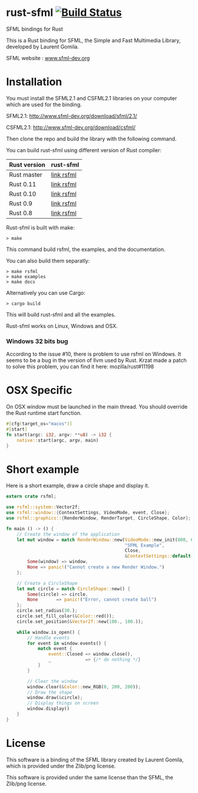 rust-sfml [![Build Status](https://api.travis-ci.org/jeremyletang/rust-sfml.png?branch=master)](https://travis-ci.org/jeremyletang/rust-sfml)
=========


SFML bindings for Rust

This is a Rust binding for SFML, the Simple and Fast Multimedia Library, developed by Laurent Gomila.

SFML website : www.sfml-dev.org

Installation
============

You must install the SFML2.1 and CSFML2.1 libraries on your computer which are used for the binding.

SFML2.1: http://www.sfml-dev.org/download/sfml/2.1/

CSFML2.1: http://www.sfml-dev.org/download/csfml/

Then clone the repo and build the library with the following command.

You can build rust-sfml using different version of Rust compiler:

| Rust version | rust-sfml
|--------------|----------
| Rust master  | [link rsfml](https://github.com/JeremyLetang/rust-sfml/)
| Rust 0.11    | [link rsfml](https://github.com/JeremyLetang/rust-sfml/releases/tag/rust0.11)
| Rust 0.10    | [link rsfml](https://github.com/JeremyLetang/rust-sfml/releases/tag/rust0.10)
| Rust 0.9     | [link rsfml](https://github.com/JeremyLetang/rust-sfml/releases/tag/rust0.9)
| Rust 0.8     | [link rsfml](https://github.com/JeremyLetang/rust-sfml/releases/tag/rust0.8)


Rust-sfml is built with make:

```Shell
> make
```

This command build rsfml, the examples, and the documentation.

You can also build them separatly:

```Shell
> make rsfml
> make examples
> make docs
```

Alternatively you can use Cargo:
```Shell
> cargo build
```

This will build rust-sfml and all the examples.



Rust-sfml works on Linux, Windows and OSX.


### Windows 32 bits bug

According to the issue #10, there is problem to use rsfml on Windows.
It seems to be a bug in the version of llvm used by Rust. Krzat made a patch to solve this problem, you can find it here: mozilla/rust#11198

OSX Specific
============

On OSX window must be launched in the main thread. You should override the Rust runtime start function.

```Rust
#[cfg(target_os="macos")]
#[start]
fn start(argc: i32, argv: **u8) -> i32 {
    native::start(argc, argv, main)
}
```

Short example
=============

Here is a short example, draw a circle shape and display it.

```Rust
extern crate rsfml;

use rsfml::system::Vector2f;
use rsfml::window::{ContextSettings, VideoMode, event, Close};
use rsfml::graphics::{RenderWindow, RenderTarget, CircleShape, Color};

fn main () -> () {
    // Create the window of the application
    let mut window = match RenderWindow::new(VideoMode::new_init(800, 600, 32),
                                             "SFML Example",
                                             Close,
                                             &ContextSettings::default()) {
        Some(window) => window,
        None => panic!("Cannot create a new Render Window.")
    };

    // Create a CircleShape
    let mut circle = match CircleShape::new() {
        Some(circle) => circle,
        None       => panic!("Error, cannot create ball")
    };
    circle.set_radius(30.);
    circle.set_fill_color(&Color::red());
    circle.set_position(&Vector2f::new(100., 100.));

    while window.is_open() {
        // Handle events
        for event in window.events() {
            match event {
                event::Closed => window.close(),
                _             => {/* do nothing */}
            }
        }

        // Clear the window
        window.clear(&Color::new_RGB(0, 200, 200));
        // Draw the shape
        window.draw(&circle);
        // Display things on screen
        window.display()
    }
}
```


License
=======

This software is a binding of the SFML library created by Laurent Gomila, which is provided under the Zlib/png license.

This software is provided under the same license than the SFML, the Zlib/png license.

